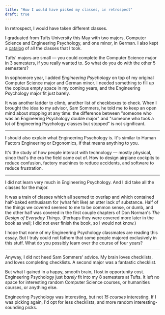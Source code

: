```yaml
---
title: "How I would have picked my classes, in retrospect"
draft: true
---
```


In retrospect, I would have taken different classes.

I graduated from Tufts University this May with two majors, Computer Science and Engineering Psychology, and one minor, in German. I also kept a [catalog](https://tufts.ben.page) of all the classes that I took.

Tufts' majors are small — you could complete the Computer Science major in 3 semesters, if you really wanted to. So what do you do with the other 5 semesters?

In sophomore year, I added *Engineering Psychology* on top of my original Computer Science major and German minor. I needed something to fill up the copious empty space in my coming years, and the Engineering Psychology major fit just barely.

It was another ladder to climb, another list of checkboxes to check. When I brought the idea to my advisor, Sam Sommers, he told me to keep an open mind about stopping at any time: the difference between "someone who was an Engineering Psychology double major" and "someone who took a lot of Engineering Psychology classes but stopped" is not significant.

---

I should also explain what Engineering Psychology is. It's similar to Human Factors Engineering or Ergonomics, if that means anything to you.

It's the study of how people interact with technology — mostly physical, since that's the era the field came out of. How to design airplane cockpits to reduce confusion, factory machines to reduce accidents, and software to reduce frustration.

---

I did not learn very much in Engineering Psychology. And I did take all the classes for the major.

It was a train of classes which all seemed to overlap and which contained half-baked enthusiasm for (what felt like) an utter lack of substance. Half of the things we covered seemed to me to be common sense, or dumb, and the other half was covered in the first couple chapters of Don Norman's *The Design of Everyday Things*. (Perhaps they were covered more later in the book as well; I did not ever finish the book, so I would not know.)

I hope that none of my Engineering Psychology classmates are reading this essay. But I truly could not fathom that some people majored exclusively in this stuff. What do you possibly learn over the course of four years?

---

Anyway, I did not heed Sam Sommers' advice. My brain loves checklists, and loves completing checklists. A second major was a fantastic checklist.

But what I gained in a happy, smooth brain, I lost in opportunity cost. Engineering Psychology just *barely* fit into my 8 semesters at Tufts. It left no space for interesting random Computer Science courses, or humanities courses, or anything else.

Engineering Psychology was interesting, but not *15 courses* interesting. If I was picking again, I'd opt for less checklists, and more random interesting-sounding picks.